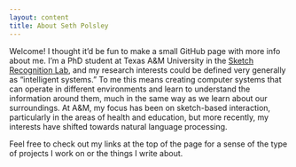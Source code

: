 ```yaml
---
layout: content
title: About Seth Polsley
---
```


Welcome! I thought it’d be fun to make a small GitHub page with more info about me. I’m a PhD student at Texas A&M University in the [Sketch Recognition Lab](http://srl.tamu.edu), and my research interests could be defined very generally as “intelligent systems.” To me this means creating computer systems that can operate in different environments and learn to understand the information around them, much in the same way as we learn about our surroundings. At A&M, my focus has been on sketch-based interaction, particularly in the areas of health and education, but more recently, my interests have shifted towards natural language processing.

Feel free to check out my links at the top of the page for a sense of the type of projects I work on or the things I write about.